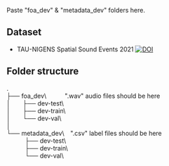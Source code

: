 Paste "foa_dev" & "metadata_dev" folders here.

## Dataset 
* TAU-NIGENS Spatial Sound Events 2021 [![DOI](https://zenodo.org/badge/DOI/10.5281/zenodo.5476980.svg)](https://doi.org/10.5281/zenodo.5476980)

## Folder structure   
.   
├── foa_dev\   ".wav" audio files should be here   
│  ├── dev-test\      
│  ├── dev-train\     
│  └── dev-val\   
│   
└── metadata_dev\ ".csv" label files should be here   
   ├── dev-test\      
   ├── dev-train\     
   └── dev-val\   
   
